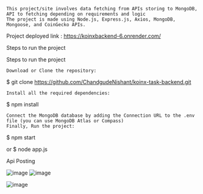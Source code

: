 
    This project/site involves data fetching from APIs storing to MongoDB, API to fetching depending on requirements and logic
    The project is made using Node.js, Express.js, Axios, MongoDB, Mongoose, and CoinGecko APIs.
Project deployed link : https://koinxbackend-6.onrender.com/

Steps to run the project

Steps to run the project

    Download or Clone the repository:

$ git clone https://github.com/ChandgudeNishant/koinx-task-backend.git

    Install all the required dependencies:

$ npm install

    Connect the MongoDB database by adding the Connection URL to the .env file (you can use MongoDB Atlas or Compass)
    Finally, Run the project:

$ npm start

or
$ node app.js

Api Posting 

![image](https://github.com/user-attachments/assets/7b0b3bc6-e9a6-40eb-b205-6d4874b19ac6)
![image](https://github.com/user-attachments/assets/6f9a2349-e0b1-4bb1-a820-7e93f2ab9224)

![image](https://github.com/user-attachments/assets/06c223c0-90ca-4a0a-800d-43985a747230)



